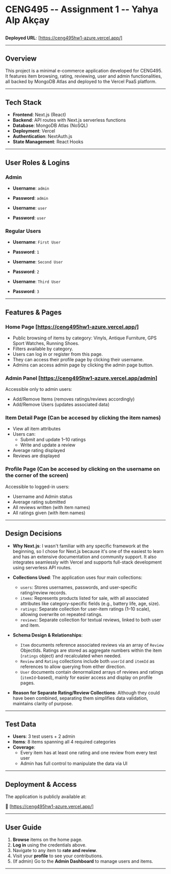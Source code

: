# CENG495 -- Assignment 1  -- Yahya Alp Akçay
## 
**Deployed URL**: [https://ceng495hw1-azure.vercel.app/]

---

## Overview

This project is a minimal e-commerce application developed for CENG495. It features item browsing, rating, reviewing, user and admin functionalities, all backed by MongoDB Atlas and deployed to the Vercel PaaS platform.

---

## Tech Stack

- **Frontend**: Next.js (React)
- **Backend**: API routes with Next.js serverless functions
- **Database**: MongoDB Atlas (NoSQL)
- **Deployment**: Vercel
- **Authentication**: NextAuth.js
- **State Management**: React Hooks

---

## User Roles & Logins

### Admin
- **Username**: `admin`
- **Password**: `admin`

- **Username**: `user`
- **Password**: `user`

### Regular Users
- **Username**: `First User`  
- **Password**: `1`

- **Username**: `Second User`  
- **Password**: `2`

- **Username**: `Third User`  
- **Password**: `3`

---

## Features & Pages

### Home Page [https://ceng495hw1-azure.vercel.app/]
- Public browsing of items by category: Vinyls, Antique Furniture, GPS Sport Watches, Running Shoes.
- Filters available by category.
- Users can log in or register from this page. 
- They can access their profile page by clicking their username.
- Admins can access admin page by clicking the admin page button.

### Admin Panel [https://ceng495hw1-azure.vercel.app/admin]
Accessible only to admin users:
- Add/Remove Items (removes ratings/reviews accordingly)
- Add/Remove Users (updates associated data)

### Item Detail Page (Can be accesed by clicking the item names)
- View all item attributes
- Users can:
  - Submit and update 1–10 ratings
  - Write and update a review
- Average rating displayed
- Reviews are displayed

### Profile Page (Can be accesed by clicking on the username on the corner of the screen)
Accessible to logged-in users:
- Username and Admin status
- Average rating submitted
- All reviews written (with item names)
- All ratings given (with item names)

---

## Design Decisions

- **Why Next.js**: I wasn't familiar with any specific framework at the beginning, so I chose for Next.js because it's one of the easiest to learn and has an extensive documentation and community support. It also integrates seamlessly with Vercel and supports full-stack development using serverless API routes.

- **Collections Used**: The application uses four main collections:
  - `users`: Stores usernames, passwords, and user-specific rating/review records.
  - `items`: Represents products listed for sale, with all associated attributes like category-specific fields (e.g., battery life, age, size).
  - `ratings`: Separate collection for user-item ratings (1–10 scale), allowing overwrite on repeated ratings.
  - `reviews`: Separate collection for textual reviews, linked to both user and item.

- **Schema Design & Relationships**:
  - `Item` documents reference associated reviews via an array of `Review` ObjectIds. Ratings are stored as aggregate numbers within the item (`ratings` object) and recalculated when needed.
  - `Review` and `Rating` collections include both `userId` and `itemId` as references to allow querying from either direction.
  - `User` documents contain denormalized arrays of reviews and ratings (`itemId`-based), mainly for easier access and display on profile pages.

- **Reason for Separate Rating/Review Collections**:
  Although they could have been combined, separating them simplifies data validation, maintains clarity of purpose.

---

## Test Data

- **Users**: 3 test users + 2 admin
- **Items**: 8 items spanning all 4 required categories
- **Coverage**:
  - Every item has at least one rating and one review from every test user
  - Admin has full control to manipulate the data via UI

---

## Deployment & Access

The application is publicly available at:

🔗 [https://ceng495hw1-azure.vercel.app/]

---

## User Guide

1. **Browse** items on the home page.
2. **Log in** using the credentials above.
3. Navigate to any item to **rate and review**.
4. Visit your **profile** to see your contributions.
5. (If admin) Go to the **Admin Dashboard** to manage users and items.

---